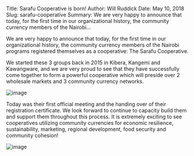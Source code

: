 Title: Sarafu Cooperative is born!
Author: Will Ruddick
Date: May 10, 2018
Slug: sarafu-cooperative
Summary: We are very happy to announce that today, for the first time in our
organizational history, the community currency members of the
Nairobi...

We are very happy to announce that today, for the first time in our
organizational history, the community currency members of the Nairobi
programs registered themselves as a cooperative: The Sarafu Cooperative.

We started these 3 groups back in 2015 in Kibera, Kangemi and
Kawangware, and we are very proud to see that they have successfully
come together to form a powerful cooperative which will preside over 2
wholesale markets and 3 community currency networks.

![image](images/blog/sarafu-cooperative1.webp)

Today was their first official meeting and the handing over of their
registration certificate. We look forward to continue to capacity build
them and support them throughout this process. It is extremely exciting
to see cooperatives utilizing community currencies for economic
resilience, sustainability, marketing, regional development, food
security and community cohesion!

![image](images/blog/sarafu-cooperative50.webp)
